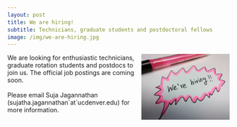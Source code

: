 ```yaml
---
layout: post
title: We are hiring!
subtitle: Technicians, graduate students and postdoctoral fellows
image: /img/we-are-hiring.jpg
---
```

<img align="right" src="/img/we-are-hiring.jpg" style="width:200px !important;height:150px !important;" />
We are looking for enthusiastic technicians, graduate rotation students and postdocs to join us. The official job postings are coming soon.  
<br>
<br>
Please email Suja Jagannathan (sujatha.jagannathan`at`ucdenver.edu) for more information. 
<br>
<br>

